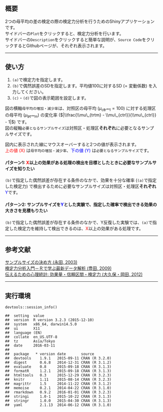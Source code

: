 概要
----

2つの母平均の差の検定の際の検定力分析を行うためのShinyアプリケーションです。  
サイドバーの`Plot`をクリックすると、検定力分析を行います。  
サイドバーの`Description`をクリックすると簡単な説明が、`Source Code`をクリックするとGithubページが、それぞれ表示されます。

------------------------------------------------------------------------

使い方
------

1.  `(a)`で検定力を指定します。  
2.  `(b)`で偶然誤差のSDを指定します。平均値100に対するSD (= 変動係数)
    を入力してください。  
3.  `(c)`・`(d)`で図の表示範囲を設定します。

図の横軸`母平均の増加・減少率`は、対照区の母平均
(*μ*<sub>*c**t**r**l*</sub> = 100) に対する処理区の母平均
(*μ*<sub>*t**r**t**m*</sub>) の変化率
($|\\frac{\\mu\_{trtm} - \\mu\_{ctrl}}{\\mu\_{ctrl}} - 1|$) です。  
図の縦軸`必要となるサンプルサイズ`は対照区・処理区**それぞれ**に必要となるサンプルサイズです。

図内に表示された線にマウスオーバーすると2つの値が表示されます。  
<span style="color:red">上の値 (X)</span>
は`母平均の増加・減少率`、<span style="color:blue">下の値 (Y)</span>
は`必要となるサンプルサイズ`です。

#### パターン1: <span style="color:red">X</span>以上の効果がある処理の検出を目標としたときに必要なサンプルサイズを知りたい

`(b)`で指定した偶然誤差が存在する条件のなかで、効果を十分な確率
(`(a)`で指定した検定力)
で検出するために必要なサンプルサイズは対照区・処理区**それぞれ**<span
style="color:blue">Y</span>です。

#### パターン2: サンプルサイズを<span style="color:blue">Y</span>とした実験で、指定した確率で検出できる効果の大きさを見積もりたい

`(b)`で指定した偶然誤差が存在する条件のなかで、Y反復した実験では、`(a)`で指定した検定力を維持して検出できるのは、<span
style="color:red">X</span>以上の効果がある処理です。

------------------------------------------------------------------------

参考文献
--------

[サンプルサイズの決め方 (永田,
2003)](http://www.asakura.co.jp/books/isbn/978-4-254-12665-5/)  
[検定力分析入門－Ｒで学ぶ最新データ解析 (豊田,
2009)](http://www.tokyo-tosho.co.jp/books/ISBN978-4-489-02065-0.html)  
[伝えるための心理統計: 効果量・信頼区間・検定力 (大久保・岡田,
2012)](http://www.keisoshobo.co.jp/book/b97219.html)

------------------------------------------------------------------------

実行環境
--------

    devtools::session_info()

    ##  setting  value                       
    ##  version  R version 3.2.3 (2015-12-10)
    ##  system   x86_64, darwin14.5.0        
    ##  ui       X11                         
    ##  language (EN)                        
    ##  collate  en_US.UTF-8                 
    ##  tz       Asia/Tokyo                  
    ##  date     2016-03-11                  
    ## 
    ##  package   * version date       source        
    ##  devtools    1.9.1   2015-09-11 CRAN (R 3.2.0)
    ##  digest      0.6.8   2014-12-31 CRAN (R 3.1.2)
    ##  evaluate    0.8     2015-09-18 CRAN (R 3.1.3)
    ##  formatR     1.2.1   2015-09-18 CRAN (R 3.1.3)
    ##  htmltools   0.3     2015-12-29 CRAN (R 3.2.3)
    ##  knitr       1.11    2015-08-14 CRAN (R 3.2.3)
    ##  magrittr    1.5     2014-11-22 CRAN (R 3.1.2)
    ##  memoise     0.2.1   2014-04-22 CRAN (R 3.1.0)
    ##  rmarkdown   0.9.2   2016-01-01 CRAN (R 3.2.3)
    ##  stringi     1.0-1   2015-10-22 CRAN (R 3.1.3)
    ##  stringr     1.0.0   2015-04-30 CRAN (R 3.1.3)
    ##  yaml        2.1.13  2014-06-12 CRAN (R 3.1.0)
